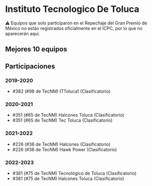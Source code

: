 # Instituto Tecnologico De Toluca

:warning: Equipos que solo participaron en el Repechaje del Gran Premio de México no están registrados oficialmente en el ICPC, por lo que no aparecerán aquí.

## Mejores 10 equipos


## Participaciones

### 2019-2020

- #382 (#98 de TecNM) ITToluca1 (Clasificatorio)

### 2020-2021

- #351 (#65 de TecNM) Halcones Toluca (Clasificatorio)
- #351 (#65 de TecNM) Tec Toluca (Clasificatorio)

### 2021-2022

- #226 (#36 de TecNM) Halcones (Clasificatorio)
- #226 (#36 de TecNM) Hawk Power (Clasificatorio)

### 2022-2023

- #381 (#75 de TecNM) Tecnológico de Toluca (Clasificatorio)
- #381 (#75 de TecNM) Halcones Toluca (Clasificatorio)



